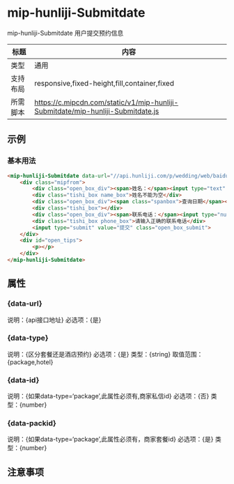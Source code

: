 # mip-hunliji-Submitdate

mip-hunliji-Submitdate 用户提交预约信息

标题|内容
----|----
类型|通用
支持布局|responsive,fixed-height,fill,container,fixed
所需脚本|https://c.mipcdn.com/static/v1/mip-hunliji-Submitdate/mip-hunliji-Submitdate.js

## 示例

### 基本用法
```html
<mip-hunliji-Submitdate data-url="//api.hunliji.com/p/wedding/web/baidu/MakeAppointment" data-type='hotel' data-id='147853' data-packid="<!--{$detail.id}-->" >
    <div class="mipfrom">
        <div class="open_box_div"><span>姓名：</span><input type="text" name="fullname" placeholder="请输入真实姓名"></div>
        <div class="tishi_box name_box">姓名不能为空</div>
        <div class="open_box_div"><span class="spanbox">查询日期</span><input type="date" name="time" ></div>
        <div class="tishi_box"></div>
        <div class="open_box_div"><span>联系电话：</span><input type="number" name="phone_num" placeholder="请输入您的联系电话"></div>
        <div class="tishi_box phone_box">请输入正确的联系电话</div>
        <input type="submit" value="提交" class="open_box_submit">
    </div>
    <div id="open_tips">
        <p></p>
    </div>
</mip-hunliji-Submitdate>
```

## 属性

### {data-url}

说明：{api接口地址}
必选项：{是}

### {data-type}

说明：{区分套餐还是酒店预约}
必选项：{是}
类型：{string}
取值范围：{package,hotel}

### {data-id}

说明：{如果data-type=‘package’,此属性必须有,商家私信id}
必选项：{否}
类型：{number}

### {data-packid}

说明：{如果data-type=‘package’,此属性必须有，商家套餐id}
必选项：{是}
类型：{number}


## 注意事项
